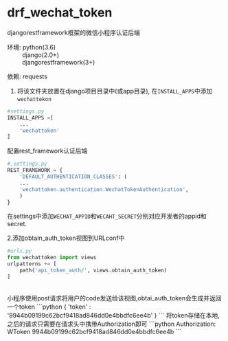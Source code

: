 # drf_wechat_token
djangorestframework框架的微信小程序认证后端

环境: python(3.6)<br>
&emsp;&emsp;&ensp;django(2.0+)<br>
&emsp;&emsp;&ensp;djangorestframework(3+)

依赖: requests

1. 将该文件夹放置在django项目目录中(或app目录), 在`INSTALL_APPS`中添加`wechattekon`
```python
#settings.py
INSTALL_APPS =[
    ...
    'wechattoken'
]
```

配置rest_framework认证后端
```python
#.settings.py
REST_FRAMEWORK = {
    'DEFAULT_AUTHENTICATION_CLASSES': (
    ...
    'wechattoken.authentication.WechatTokenAuthentication',
    )
}
```
在settings中添加`WECHAT_APPID`和`WECAHT_SECRET`分别对应开发者的appid和secret.

2.添加obtain_auth_token视图到URLconf中
```python
#urls.py
from wechattoken import views
urlpatterns += [
    path('api_token_auth/', views.obtain_auth_token)
]
```
<br>
小程序使用post请求将用户的code发送给该视图,obtai_auth_token会生成并返回一个token
```python
{ 'token' : '9944b09199c62bcf9418ad846dd0e4bbdfc6ee4b' }
```
将token存储在本地,之后的请求只需要在请求头中携带Authorization即可
```python
Authorization: WToken 9944b09199c62bcf9418ad846dd0e4bbdfc6ee4b
```

